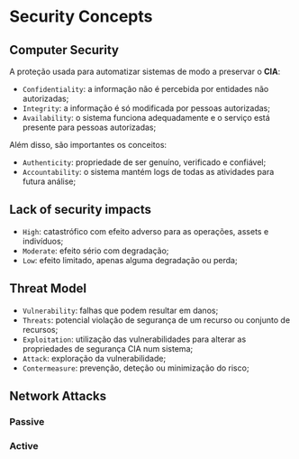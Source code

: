 # Security Concepts

## Computer Security

A proteção usada para automatizar sistemas de modo a preservar o **CIA**:

- `Confidentiality`: a informação não é percebida por entidades não autorizadas;
- `Integrity`: a informação é só modificada por pessoas autorizadas;
- `Availability`: o sistema funciona adequadamente e o serviço está presente para pessoas autorizadas;

Além disso, são importantes os conceitos:

- `Authenticity`: propriedade de ser genuíno, verificado e confiável;
- `Accountability`: o sistema mantém logs de todas as atividades para futura análise;

## Lack of security impacts

- `High`: catastrófico com efeito adverso para as operações, assets e indivíduos;
- `Moderate`: efeito sério com degradação;
- `Low`: efeito limitado, apenas alguma degradação ou perda;

## Threat Model

- `Vulnerability`: falhas que podem resultar em danos;
- `Threats`: potencial violação de segurança de um recurso ou conjunto de recursos; 
- `Exploitation`: utilização das vulnerabilidades para alterar as propriedades de segurança CIA num sistema;
- `Attack`: exploração da vulnerabilidade;
- `Contermeasure`: prevenção, deteção ou minimização do risco;

## Network Attacks

### Passive



### Active

